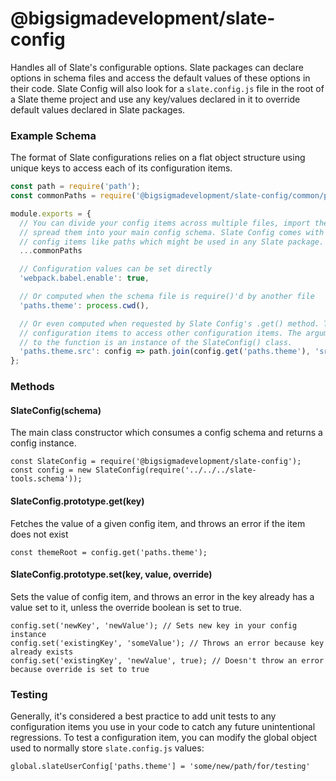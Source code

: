 # @bigsigmadevelopment/slate-config

Handles all of Slate's configurable options. Slate packages can declare options in schema files and access the default values of these options in their code. Slate Config will also look for a `slate.config.js` file in the root of a Slate theme project and use any key/values declared in it to override default values declared in Slate packages.

### Example Schema

The format of Slate configurations relies on a flat object structure using unique keys to access each of its configuration items.

```js
const path = require('path');
const commonPaths = require('@bigsigmadevelopment/slate-config/common/paths.schema');

module.exports = {
  // You can divide your config items across multiple files, import them, and then
  // spread them into your main config schema. Slate Config comes with common
  // config items like paths which might be used in any Slate package.
  ...commonPaths

  // Configuration values can be set directly
  'webpack.babel.enable': true,

  // Or computed when the schema file is require()'d by another file
  'paths.theme': process.cwd(),

  // Or even computed when requested by Slate Config's .get() method. This allows
  // configuration items to access other configuration items. The argument passed
  // to the function is an instance of the SlateConfig() class.
  'paths.theme.src': config => path.join(config.get('paths.theme'), 'src'),
};
```

### Methods

#### SlateConfig(schema)

The main class constructor which consumes a config schema and returns a config instance.

```
const SlateConfig = require('@bigsigmadevelopment/slate-config');
const config = new SlateConfig(require('../../../slate-tools.schema'));
```

#### SlateConfig.prototype.get(key)

Fetches the value of a given config item, and throws an error if the item does not exist

```
const themeRoot = config.get('paths.theme');
```

#### SlateConfig.prototype.set(key, value, override)

Sets the value of config item, and throws an error in the key already has a value set to it, unless the override boolean is set to true.

```
config.set('newKey', 'newValue'); // Sets new key in your config instance
config.set('existingKey', 'someValue'); // Throws an error because key already exists
config.set('existingKey', 'newValue', true); // Doesn't throw an error because override is set to true
```

### Testing

Generally, it's considered a best practice to add unit tests to any configuration items you use in your code to catch any future unintentional regressions. To test a configuration item, you can modify the global object used to normally store `slate.config.js` values:

```
global.slateUserConfig['paths.theme'] = 'some/new/path/for/testing'
```
